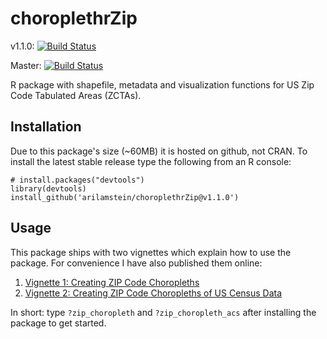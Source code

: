 # choroplethrZip

v1.1.0: [![Build Status](https://travis-ci.org/arilamstein/choroplethrZip.svg?branch=v1.1.0)](https://travis-ci.org/arilamstein/choroplethrZip/branches)

Master: [![Build Status](https://travis-ci.org/arilamstein/choroplethrZip.svg)](https://travis-ci.org/arilamstein/choroplethrZip)

R package with shapefile, metadata and visualization functions for US Zip Code Tabulated Areas (ZCTAs).

## Installation

Due to this package's size (~60MB) it is hosted on github, not CRAN. To install the latest stable release type the following from an R console:

```
# install.packages("devtools")
library(devtools)
install_github('arilamstein/choroplethrZip@v1.1.0')
```

## Usage

This package ships with two vignettes which explain how to use the package. For convenience I have also published them online:

1. [Vignette 1: Creating ZIP Code Choropleths](http://rpubs.com/arilamstein/choroplethrZip-a)
1. [Vignette 2: Creating ZIP Code Choropleths of US Census Data](http://rpubs.com/arilamstein/choroplethrZip-b)

In short: type `?zip_choropleth` and `?zip_choropleth_acs` after installing the package to get started.
